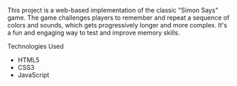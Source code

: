 This project is a web-based implementation of the classic "Simon Says" game. The game challenges players to remember and repeat a sequence of colors and sounds, which gets progressively longer and more complex. It's a fun and engaging way to test and improve memory skills.

Technologies Used

- HTML5
- CSS3
- JavaScript
